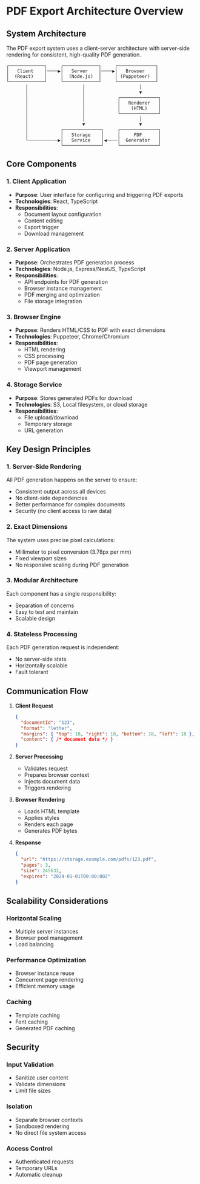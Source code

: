 # PDF Export Architecture Overview

## System Architecture

The PDF export system uses a client-server architecture with server-side rendering for consistent, high-quality PDF generation.

```
┌─────────────┐     ┌─────────────┐     ┌──────────────┐
│   Client    │────▶│   Server    │────▶│   Browser    │
│  (React)    │     │  (Node.js)  │     │ (Puppeteer)  │
└─────────────┘     └─────────────┘     └──────────────┘
       │                    │                    │
       │                    │                    ▼
       │                    │            ┌──────────────┐
       │                    │            │   Renderer   │
       │                    │            │    (HTML)    │
       │                    │            └──────────────┘
       │                    │                    │
       │                    ▼                    ▼
       │            ┌──────────────┐     ┌──────────────┐
       │            │   Storage    │     │     PDF      │
       └───────────▶│   Service    │◀────│  Generator   │
                    └──────────────┘     └──────────────┘
```

## Core Components

### 1. Client Application
- **Purpose**: User interface for configuring and triggering PDF exports
- **Technologies**: React, TypeScript
- **Responsibilities**:
  - Document layout configuration
  - Content editing
  - Export trigger
  - Download management

### 2. Server Application
- **Purpose**: Orchestrates PDF generation process
- **Technologies**: Node.js, Express/NestJS, TypeScript
- **Responsibilities**:
  - API endpoints for PDF generation
  - Browser instance management
  - PDF merging and optimization
  - File storage integration

### 3. Browser Engine
- **Purpose**: Renders HTML/CSS to PDF with exact dimensions
- **Technologies**: Puppeteer, Chrome/Chromium
- **Responsibilities**:
  - HTML rendering
  - CSS processing
  - PDF page generation
  - Viewport management

### 4. Storage Service
- **Purpose**: Stores generated PDFs for download
- **Technologies**: S3, Local filesystem, or cloud storage
- **Responsibilities**:
  - File upload/download
  - Temporary storage
  - URL generation

## Key Design Principles

### 1. Server-Side Rendering
All PDF generation happens on the server to ensure:
- Consistent output across all devices
- No client-side dependencies
- Better performance for complex documents
- Security (no client access to raw data)

### 2. Exact Dimensions
The system uses precise pixel calculations:
- Millimeter to pixel conversion (3.78px per mm)
- Fixed viewport sizes
- No responsive scaling during PDF generation

### 3. Modular Architecture
Each component has a single responsibility:
- Separation of concerns
- Easy to test and maintain
- Scalable design

### 4. Stateless Processing
Each PDF generation request is independent:
- No server-side state
- Horizontally scalable
- Fault tolerant

## Communication Flow

1. **Client Request**
   ```json
   {
     "documentId": "123",
     "format": "letter",
     "margins": { "top": 18, "right": 18, "bottom": 18, "left": 18 },
     "content": { /* document data */ }
   }
   ```

2. **Server Processing**
   - Validates request
   - Prepares browser context
   - Injects document data
   - Triggers rendering

3. **Browser Rendering**
   - Loads HTML template
   - Applies styles
   - Renders each page
   - Generates PDF bytes

4. **Response**
   ```json
   {
     "url": "https://storage.example.com/pdfs/123.pdf",
     "pages": 3,
     "size": 245632,
     "expires": "2024-01-01T00:00:00Z"
   }
   ```

## Scalability Considerations

### Horizontal Scaling
- Multiple server instances
- Browser pool management
- Load balancing

### Performance Optimization
- Browser instance reuse
- Concurrent page rendering
- Efficient memory usage

### Caching
- Template caching
- Font caching
- Generated PDF caching

## Security

### Input Validation
- Sanitize user content
- Validate dimensions
- Limit file sizes

### Isolation
- Separate browser contexts
- Sandboxed rendering
- No direct file system access

### Access Control
- Authenticated requests
- Temporary URLs
- Automatic cleanup